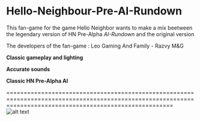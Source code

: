 # Hello-Neighbour-Pre-AI-Rundown
This fan-game for the game Hello Neighbor wants to make a mix beetween the legendary version of HN Pre-Alpha *AI-Rundown* and the original version

The developers of the fan-game :
Leo Gaming And Family - Razvy M&G

**Classic gameplay and lighting**

**Accurate sounds**

**Classic HN Pre-Alpha AI**

============================================================================================================================================================
![alt text](file:///D:/Documents/Unreal%20Projects/HN_Prototype/Saved/Screenshots/Windows/ScreenShot00014.png)
